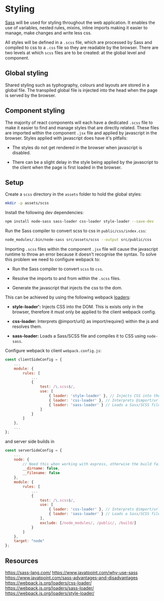 # Styling

[Sass](https://sass-lang.com/) will be used for styling throughout the web application. It enables the use of variables, nested rules, mixins, inline imports making it easier to manage, make changes and write less css.

All styles will be defined in a `.scss` file, which are processed by Sass and compiled to css to a `.css` file so they are readable by the browser. There are two levels at which `scss` files are to be created: at the global level and component.

## Global styling
Shared styling such as typhography, colours and layouts are stored in a global file. The transpiled global file is injected into the head when the page is served by the browser.

## Component styling
The majority of react components will each have a dedicated `.scss` file to make it easier to find and manage styles that are directly related. These files are imported within the component `.jsx` file and applied by javascript in the browser. Styles applied with javascript does have it's pitfalls:

- The styles do not get rendered in the browser when javascript is disabled.

- There can be a slight delay in the style being applied by the javascript to the client when the page is first loaded in the browser.


## Setup
Create a `scss` directory in the `assets` folder to hold the global styles:
```bash
mkdir -p assets/scss
```

Install the following dev dependencies:
```bash
npm install node-sass sass-loader css-loader style-loader --save-dev
```

Run the Sass compiler to convert scss to css in `public/css/index.css`:
```bash
node_modules/.bin/node-sass src/assets/scss --output src/public/css
```

Importing `.scss` files within the component `.jsx` file will cause the javascript runtime to throw an error because it doesn't recognise the syntax. To solve this problem we need to configure webpack to:

- Run the Sass compiler to convert `scss` to `css`.

- Resolve the imports to and from within the `.scss` files.

- Generate the javascript that injects the css to the dom.

This can be achieved by using the following webpack [loaders](https://webpack.js.org/loaders/):

- **style-loader':** Injects CSS into the DOM. This is exists only in the browser, therefore it must only be applied to the client webpack config.

- **css-loader:** Interprets @import/url() as import/require() within the js and resolves them.

- **sass-loader:** Loads a Sass/SCSS file and compiles it to CSS using `node-sass`.

Configure webpack to client  `webpack.config.js`:

```js
const clientSideConfig = {
    ...
    module: {
        rules: [
            ...
            {
                test: /\.scss$/,
                use: [
                    { loader: 'style-loader' }, // Injects CSS into the DOM
                    { loader: 'css-loader' }, // Interprets @import/url() as import/require() within the js and resolves them
                    { loader: 'sass-loader' } // Loads a Sass/SCSS file and compiles it to CSS.
                ]
            }
        ]
    },
    ...
};
```

and server side builds in
```js
const serverSideConfig = {
    ...
    node: {
        // Need this when working with express, otherwise the build fails
        __dirname: false,
        __filename: false
    },
    module: {
        rules: [
            ...
            {
                test: /\.scss$/,
                use: [
                    { loader: 'css-loader' }, // Interprets @import/url() as import/require() within the js and resolves them
                    { loader: 'sass-loader' } // Loads a Sass/SCSS file and compiles it to CSS.
                ],
                exclude: [/node_modules/, /public/, /build/]
            }
        ]
    },
    target: "node"
};
```

## Resources
https://sass-lang.com/
https://www.javatpoint.com/why-use-sass
https://www.javatpoint.com/sass-advantages-and-disadvantages
https://webpack.js.org/loaders/css-loader/
https://webpack.js.org/loaders/sass-loader/
https://webpack.js.org/loaders/style-loader/
